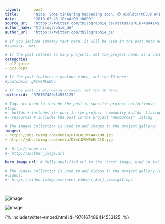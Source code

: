 ```yaml
---
layout:      post
title:       "Nice! Some tinkering happening soon. 😊 #BoldportClub #PIPS #Juice"
date:        "2018-03-20 18:44:00 +0000"
source_url:  "https://twitter.com/thilographie_de/status/976167489414533125"
author_name: "@thilographie_de"
author_url:  "https://twitter.com/thilographie_de"

# If you include summary text here, it will be used in the post meta description instead of an excerpt from the post body
#summary: text

# If the post relates to many projects, set the project names as a categories array:
categories:
- p12-juice
- p23-pips

# If the post features a youtube video, set the ID here:
#youtubeid: gXsVeNLuWLw

# If the post is mirroring a tweet, set the ID here:
twitterid:  "976167489414533125"

# Tags are used to include the post in specific project collections:
#tags:
#- builds # includes the post in the project "Community Builds" listing
#- resources # includes the post in the project "Resources" listing

# The images collection is used to add images to the project gallery:
images:
- https://pbs.twimg.com/media/DYwLKEiWkAAVX0d.jpg
- https://pbs.twimg.com/media/DYwLJ2VW0AEnClK.jpg

#- http://image.url
#- http://another_image.url

hero_image_url: # fully-qualified url to the "hero" image, used in twitter cards for example

# The videos collection is used to add videos to the project gallery (currently only mp4):
#videos:
#- https://video.twimg.com/tweet_video/C_8OYj_V0AAtg5I.mp4

---
```


![image](https://pbs.twimg.com/media/DYwLKEiWkAAVX0d.jpg)

![image](https://pbs.twimg.com/media/DYwLJ2VW0AEnClK.jpg)

{% include twitter-embed.html id='976167489414533125' %}



